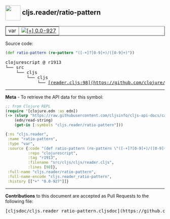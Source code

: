 ## <img width="48px" valign="middle" src="http://i.imgur.com/Hi20huC.png"> cljs.reader/ratio-pattern

 <table border="1">
<tr>

<td>var</td>
<td><a href="https://github.com/cljsinfo/cljs-api-docs/tree/0.0-927"><img valign="middle" alt="[+] 0.0-927" src="https://img.shields.io/badge/+-0.0--927-lightgrey.svg"></a> </td>
</tr>
</table>






Source code:

```clj
(def ratio-pattern (re-pattern "([-+]?[0-9]+)/([0-9]+)"))
```

 <pre>
clojurescript @ r1913
└── src
    └── cljs
        └── cljs
            └── <ins>[reader.cljs:98](https://github.com/clojure/clojurescript/blob/r1913/src/cljs/cljs/reader.cljs#L98)</ins>
</pre>


---

__Meta__ - To retrieve the API data for this symbol:

```clj
;; from Clojure REPL
(require '[clojure.edn :as edn])
(-> (slurp "https://raw.githubusercontent.com/cljsinfo/cljs-api-docs/catalog/cljs-api.edn")
    (edn/read-string)
    (get-in [:symbols "cljs.reader/ratio-pattern"]))
```

```clj
{:ns "cljs.reader",
 :name "ratio-pattern",
 :type "var",
 :source {:code "(def ratio-pattern (re-pattern \"([-+]?[0-9]+)/([0-9]+)\"))",
          :repo "clojurescript",
          :tag "r1913",
          :filename "src/cljs/cljs/reader.cljs",
          :lines [98]},
 :full-name "cljs.reader/ratio-pattern",
 :full-name-encode "cljs.reader_ratio-pattern",
 :history [["+" "0.0-927"]]}

```

---

__Contributions__ to this document are accepted as Pull Requests to the following file:

 <pre>
[cljsdoc/cljs.reader_ratio-pattern.cljsdoc](https://github.com/cljsinfo/cljs-api-docs/blob/master/cljsdoc/cljs.reader_ratio-pattern.cljsdoc)
</pre>

